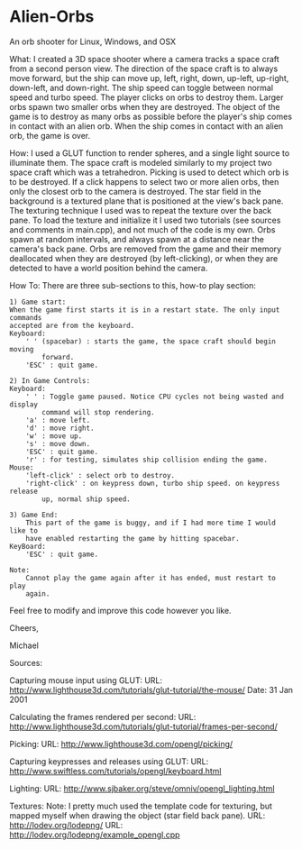 # Alien-Orbs

An orb shooter for Linux, Windows, and OSX

What:
	I created a 3D space shooter where a camera tracks a space craft from
	a second person view. The direction of the space craft is to always move
	forward, but the ship can move up, left, right, down, up-left,
	up-right, down-left, and down-right. The ship speed can toggle between
	normal speed and turbo speed.
	The player clicks on orbs to destroy them. Larger orbs spawn two smaller
	orbs when they are destroyed.
	The object of the game is to destroy as many orbs as possible before the
	player's ship comes in contact with an alien orb. When the ship comes in
	contact with an alien orb, the game is over.

How:
	I used a GLUT function to render spheres, and a single light source to
	illuminate them.
	The space craft is modeled similarly to my project two space craft which
	was a tetrahedron.
	Picking is used to detect which orb is to be destroyed. If a click happens
	to select two or more alien orbs, then only the closest orb to the camera
	is destroyed.
	The star field in the background is a textured plane that is positioned
	at the view's back pane. The texturing technique I used was to repeat the
	texture over the back pane. To load the texture and initialize it I used
	two tutorials (see sources and comments in main.cpp), and not much of the
	code is my own.
	Orbs spawn at random intervals, and always spawn at a distance near the
	camera's back pane.
	Orbs are removed from the game and their memory deallocated when they
	are destroyed (by left-clicking), or when they are detected to have a world
	position behind the camera.

How To:
	There are three sub-sections to this, how-to play section:

	1) Game start:
	When the game first starts it is in a restart state. The only input commands
	accepted are from the keyboard.
	Keyboard:
		' ' (spacebar) : starts the game, the space craft should begin moving
			forward.
		'ESC' : quit game.

	2) In Game Controls:
	Keyboard:
		' ' : Toggle game paused. Notice CPU cycles not being wasted and display
			command will stop rendering.
		'a' : move left.
		'd' : move right.
		'w' : move up.
		's' : move down.
		'ESC' : quit game.
		'r' : for testing, simulates ship collision ending the game.
	Mouse:
		'left-click' : select orb to destroy.
		'right-click' : on keypress down, turbo ship speed. on keypress release
			up,	normal ship speed.

	3) Game End:
		This part of the game is buggy, and if I had more time I would like to
		have enabled restarting the game by hitting spacebar.
	KeyBoard:
		'ESC' : quit game.

	Note:
		Cannot play the game again after it has ended, must restart to play
		again.
		
Feel free to modify and improve this code however you like.

Cheers,

Michael


Sources:

Capturing mouse input using GLUT:
URL: http://www.lighthouse3d.com/tutorials/glut-tutorial/the-mouse/
Date: 31 Jan 2001

Calculating the frames rendered per second:
URL: http://www.lighthouse3d.com/tutorials/glut-tutorial/frames-per-second/

Picking:
URL: http://www.lighthouse3d.com/opengl/picking/

Capturing keypresses and releases using GLUT:
URL: http://www.swiftless.com/tutorials/opengl/keyboard.html

Lighting:
URL: http://www.sjbaker.org/steve/omniv/opengl_lighting.html

Textures:
Note:
	I pretty much used the template code for texturing, but mapped myself
	when drawing the object (star field back pane).
URL: http://lodev.org/lodepng/
URL: http://lodev.org/lodepng/example_opengl.cpp
